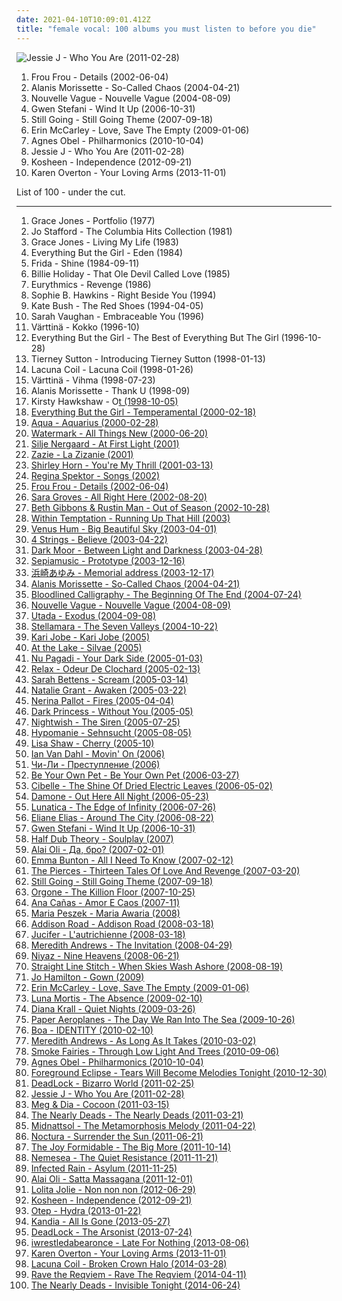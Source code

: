 ```yaml
---
date: 2021-04-10T10:09:01.412Z
title: "female vocal: 100 albums you must listen to before you die"
---
```

![Jessie J - Who You Are (2011-02-28)](http://coverartarchive.org/release/cae1712f-0423-4398-bc8a-f458bf7a45c2/14000252347-500.jpg "Jessie J - Who You Are (2011-02-28)")
<ol class="albums">
<li data-cover="https://img.discogs.com/daq5ZWT8FClVsv-3G5seTAS3fUk=/fit-in/600x600/filters:strip_icc():format(jpeg):mode_rgb():quality(90)/discogs-images/R-221364-1144835058.jpeg.jpg" data-tags="female vocalists, electronic" role="button">Frou Frou - Details (2002-06-04)</li>
<li data-cover="https://img.discogs.com/CCxUwRm81jM_0CM802lS8k56_Q0=/fit-in/600x595/filters:strip_icc():format(jpeg):mode_rgb():quality(90)/discogs-images/R-7779793-1448665081-4807.jpeg.jpg" data-tags="rock, female vocalists" role="button">Alanis Morissette - So-Called Chaos (2004-04-21)</li>
<li data-cover="http://coverartarchive.org/release/bea245eb-a490-4f63-b9e9-c564bc42d514/15272031336-500.jpg" data-tags="bossa nova, french, covers" role="button">Nouvelle Vague - Nouvelle Vague (2004-08-09)</li>
<li data-cover="https://img.discogs.com/FRchm-ua0ulSBfFiF9xPb-ssIHY=/fit-in/600x603/filters:strip_icc():format(jpeg):mode_rgb():quality(90)/discogs-images/R-866191-1491226575-8701.jpeg.jpg" data-tags="pop, female vocal, gwen stefani" role="button">Gwen Stefani - Wind It Up (2006-10-31)</li>
<li data-cover="http://coverartarchive.org/release/d026f52f-4078-4669-81e1-73bd041eee86/10391904541-500.jpg" data-tags="chill, ambient, downtempo, club, fierce, smooth jazz, female vocal, afterdark, blue six, djsampick" role="button">Still Going - Still Going Theme (2007-09-18)</li>
<li data-cover="https://img.discogs.com/IoPytAH2_fifYpRzlbCRYXNdUgE=/fit-in/500x500/filters:strip_icc():format(jpeg):mode_rgb():quality(90)/discogs-images/R-1642586-1234064589.jpeg.jpg" data-tags="female vocalist" role="button">Erin McCarley - Love, Save The Empty (2009-01-06)</li>
<li data-cover="http://coverartarchive.org/release/8e211044-0d50-4d93-a010-a006a3c4057c/1929739348-500.jpg" data-tags="acoustic, instrumental, ambient, female vocal" role="button">Agnes Obel - Philharmonics (2010-10-04)</li>
<li data-cover="http://coverartarchive.org/release/cae1712f-0423-4398-bc8a-f458bf7a45c2/14000252347-500.jpg" data-tags="pop" role="button">Jessie J - Who You Are (2011-02-28)</li>
<li data-cover="http://coverartarchive.org/release/fd1faa20-3446-49ac-b157-9b7db785ee2f/23101941298-500.jpg" data-tags="electronic, trip-hop, drum and bass, female vocal, need to listen, favorite albums 2012" role="button">Kosheen - Independence (2012-09-21)</li>
<li data-cover="https://img.discogs.com/rMymncmEsiAUFl8myydAfMSqtC0=/fit-in/600x589/filters:strip_icc():format(jpeg):mode_rgb():quality(90)/discogs-images/R-576774-1144503180.jpeg.jpg" data-tags="electronic, dance, female vocal" role="button">Karen Overton - Your Loving Arms (2013-11-01)</li>
</ol>
List of 100 - under the cut.
<!-- more -->

_________________

<ol class="albums">
<li data-cover="https://img.discogs.com/KpDQq-HuKtvNzBTBY_TTY4Ew3CA=/fit-in/600x600/filters:strip_icc():format(jpeg):mode_rgb():quality(90)/discogs-images/R-1018202-1518278938-5231.jpeg.jpg" data-tags="disco" role="button">
Grace Jones - Portfolio (1977)
</li>
<li data-cover="https://img.discogs.com/U3i5VmBuiuo7U9Dq1vOz6cOD18A=/fit-in/600x592/filters:strip_icc():format(jpeg):mode_rgb():quality(90)/discogs-images/R-9331183-1514740160-7938.jpeg.jpg" data-tags="jazz" role="button">
Jo Stafford - The Columbia Hits Collection (1981)
</li>
<li data-cover="http://coverartarchive.org/release/58f38213-6016-4664-bd23-77bd4f7aafaf/3039576624-500.jpg" data-tags="dance, screamin diva" role="button">
Grace Jones - Living My Life (1983)
</li>
<li data-cover="http://coverartarchive.org/release/784732dd-29b9-43dd-8848-14081026cafb/16758854343-500.jpg" data-tags="downtempo" role="button">
Everything But the Girl - Eden (1984)
</li>
<li data-cover="http://coverartarchive.org/release/476d15b4-b7bd-4e19-b3a2-34f105918550/9183809403-500.jpg" data-tags="80s, swedish, female vocal, gold, abba, steve lillywhite, female faves, frida, proto-vaporwave, fabba" role="button">
Frida - Shine (1984-09-11)
</li>
<li data-cover="https://img.discogs.com/bud55SBDN6d4_LC8Xu_Ab0CCHPE=/fit-in/600x596/filters:strip_icc():format(jpeg):mode_rgb():quality(90)/discogs-images/R-6883550-1428701945-6161.jpeg.jpg" data-tags="blues, jazz, billie holiday" role="button">
Billie Holiday - That Ole Devil Called Love (1985)
</li>
<li data-cover="http://coverartarchive.org/release/5611b3b5-28ab-3ff1-adb0-187bba7567b3/22896262801-500.jpg" data-tags="80s, new wave, pop" role="button">
Eurythmics - Revenge (1986)
</li>
<li data-cover="https://img.discogs.com/IwkFDFzwN8Fi4tQ2PRIt0e53ZYY=/fit-in/600x521/filters:strip_icc():format(jpeg):mode_rgb():quality(90)/discogs-images/R-1059626-1366147248-3602.jpeg.jpg" data-tags="female vocal" role="button">
Sophie B. Hawkins - Right Beside You (1994)
</li>
<li data-cover="https://img.discogs.com/GF44z6i8j3IZuoDJhSnLnRTkJpw=/fit-in/400x400/filters:strip_icc():format(jpeg):mode_rgb():quality(90)/discogs-images/R-596904-1357856604-4283.jpeg.jpg" data-tags="90s" role="button">
Kate Bush - The Red Shoes (1994-04-05)
</li>
<li data-cover="https://img.discogs.com/-HY2TQDkhpUdrdICqNBkvQmEQfE=/fit-in/600x598/filters:strip_icc():format(jpeg):mode_rgb():quality(90)/discogs-images/R-8718390-1467272309-5818.jpeg.jpg" data-tags="jazz, jazz vocal" role="button">
Sarah Vaughan - Embraceable You (1996)
</li>
<li data-cover="https://img.discogs.com/AG9xYRtn-YdK3hFQHYI6E7Ie1r4=/fit-in/600x527/filters:strip_icc():format(jpeg):mode_rgb():quality(90)/discogs-images/R-1724171-1399925331-2298.jpeg.jpg" data-tags="female vocalists, uplifting, female vocal, cheery, female voice, nordic ethno grooves, vox femina, study to, because i was brainwashed by folk musicians" role="button">
Värttinä - Kokko (1996-10)
</li>
<li data-cover="http://coverartarchive.org/release/91231e74-2674-411e-968f-b188bb67b711/10340680649-500.jpg" data-tags="pop" role="button">
Everything But the Girl - The Best of Everything But The Girl (1996-10-28)
</li>
<li data-cover="http://coverartarchive.org/release/ef09a497-874f-4685-a8c7-e1de96ca9ea7/14460181211-500.jpg" data-tags="jazz" role="button">
Tierney Sutton - Introducing Tierney Sutton (1998-01-13)
</li>
<li data-cover="http://coverartarchive.org/release/70578657-4756-4024-8836-5a1b34cb83a7/16305003945-500.jpg" data-tags="gothic metal" role="button">
Lacuna Coil - Lacuna Coil (1998-01-26)
</li>
<li data-cover="http://coverartarchive.org/release/b8c204ba-878e-4b15-9120-919844065766/8930596783-500.jpg" data-tags="finnish" role="button">
Värttinä - Vihma (1998-07-23)
</li>
<li data-cover="http://coverartarchive.org/release/2ccec07e-fec3-4504-b46a-91fd1d7a19c2/15291401165-500.jpg" data-tags="female, female vocalists, pop rock, canada, female vocal, female singers, alanis morissette, special voice, got it, alanis, summer 1999,  pop rock" role="button">
Alanis Morissette - Thank U (1998-09)
</li>
<li data-cover="https://img.discogs.com/YzddYZ8Q9yN8CdyP2gOA8_eoyQM=/fit-in/592x600/filters:strip_icc():format(jpeg):mode_rgb():quality(90)/discogs-images/R-481543-1181702069.jpeg.jpg" data-tags="chillout, ambient, downtempo, ethereal" role="button">
Kirsty Hawkshaw - O<u>t (1998-10-05)
</li>
<li data-cover="https://img.discogs.com/GtoMOXBxTsOqrQvOQ4_degxBtlA=/fit-in/600x593/filters:strip_icc():format(jpeg):mode_rgb():quality(90)/discogs-images/R-31372-1258068612.jpeg.jpg" data-tags="electronica, everything but the girl, electronic, lounge" role="button">
Everything But the Girl - Temperamental (2000-02-18)
</li>
<li data-cover="http://coverartarchive.org/release/785b406d-fc4c-4323-861d-fb973d652fa3/19545063480-500.jpg" data-tags="pop, dance" role="button">
Aqua - Aquarius (2000-02-28)
</li>
<li data-cover="https://img.discogs.com/wddCc3na7Huqgbz_ryB7H7mZih8=/fit-in/600x580/filters:strip_icc():format(jpeg):mode_rgb():quality(90)/discogs-images/R-5731392-1401141960-1059.jpeg.jpg" data-tags="female, female vocalists, singer-songwriter, christian, christian rock, female vocals, female vocalist, worship, christian pop, female artists, female vocal, soft-rock, praise & worship, kenan, wonderful women, godly girls" role="button">
Watermark - All Things New (2000-06-20)
</li>
<li data-cover="http://coverartarchive.org/release/419228fc-d6a4-4b24-b6bb-9315d0727abd/6436913950-500.jpg" data-tags="female vocalists, female jazz vocalists, jazz" role="button">
Silje Nergaard - At First Light (2001)
</li>
<li data-cover="https://img.discogs.com/vVkCbC2tl6UIaRBdkwmI1VC4x_4=/fit-in/478x600/filters:strip_icc():format(jpeg):mode_rgb():quality(90)/discogs-images/R-4572281-1368738400-1215.jpeg.jpg" data-tags="my french tag" role="button">
Zazie - La Zizanie (2001)
</li>
<li data-cover="https://img.discogs.com/amgQdHNf4E0gTpekh-jWPipEYBw=/fit-in/600x604/filters:strip_icc():format(jpeg):mode_rgb():quality(90)/discogs-images/R-3130052-1317153990.jpeg.jpg" data-tags="jazz, jazz vocal" role="button">
Shirley Horn - You're My Thrill (2001-03-13)
</li>
<li data-cover="http://coverartarchive.org/release/fcb8a3df-61cc-450e-9c9a-fbcfddffae84/16146902869-500.jpg" data-tags="piano, female vocalists" role="button">
Regina Spektor - Songs (2002)
</li>
<li data-cover="https://img.discogs.com/daq5ZWT8FClVsv-3G5seTAS3fUk=/fit-in/600x600/filters:strip_icc():format(jpeg):mode_rgb():quality(90)/discogs-images/R-221364-1144835058.jpeg.jpg" data-tags="female vocalists, electronic" role="button">
Frou Frou - Details (2002-06-04)
</li>
<li data-cover="https://img.discogs.com/bs-y8icVdA4CZ8bGzVY5UlPDG2g=/fit-in/600x603/filters:strip_icc():format(jpeg):mode_rgb():quality(90)/discogs-images/R-767510-1157123470.jpeg.jpg" data-tags="female vocalists, singer-songwriter, christian, contemporary christian, female vocal, wonderful women, godly girls" role="button">
Sara Groves - All Right Here (2002-08-20)
</li>
<li data-cover="http://coverartarchive.org/release/d6dfec82-bdcc-4e05-9d8e-7666f9e74c0b/14023327941-500.jpg" data-tags="female vocalists, trip-hop" role="button">
Beth Gibbons & Rustin Man - Out of Season (2002-10-28)
</li>
<li data-cover="http://coverartarchive.org/release/ac6996dc-c9e2-48e6-98e3-5c3826d2ee4d/8770433514-500.jpg" data-tags="symphonic metal, gothic metal, female vocalists" role="button">
Within Temptation - Running Up That Hill (2003)
</li>
<li data-cover="http://coverartarchive.org/release/34e10a2d-bc95-4a83-93bf-6537a17d250a/8467051409-500.jpg" data-tags="trance, female vocalists" role="button">
Venus Hum - Big Beautiful Sky (2003-04-01)
</li>
<li data-cover="https://img.discogs.com/p_YHcsVDUXg_BR_KlsQj3MsDsM4=/fit-in/596x594/filters:strip_icc():format(jpeg):mode_rgb():quality(90)/discogs-images/R-1773763-1242458190.jpeg.jpg" data-tags="trance, dance" role="button">
4 Strings - Believe (2003-04-22)
</li>
<li data-cover="http://coverartarchive.org/release/553bf243-ae3c-4e7a-8b24-3451b009eac4/18933942633-500.jpg" data-tags="symphonic metal, power metal" role="button">
Dark Moor - Between Light and Darkness (2003-04-28)
</li>
<li data-cover="http://coverartarchive.org/release/7699cadb-b69e-4f39-a8a3-3f72487a35db/8018314646-500.jpg" data-tags="danish, denmark, copenhagen, europe, european, skandinavian music, skandinavian" role="button">
Sepiamusic - Prototype (2003-12-16)
</li>
<li data-cover="http://coverartarchive.org/release/b8a2581c-f325-3515-8144-fa3e714a43c4/15823569862-500.jpg" data-tags="j-pop, inspiring, ayumi hamasaki, mainstream artists that actually experiment with different genres and succeed" role="button">
浜崎あゆみ - Memorial address (2003-12-17)
</li>
<li data-cover="https://img.discogs.com/CCxUwRm81jM_0CM802lS8k56_Q0=/fit-in/600x595/filters:strip_icc():format(jpeg):mode_rgb():quality(90)/discogs-images/R-7779793-1448665081-4807.jpeg.jpg" data-tags="rock, female vocalists" role="button">
Alanis Morissette - So-Called Chaos (2004-04-21)
</li>
<li data-cover="https://img.discogs.com/SkOVTB9JQ5WftF5ZUyafUxWyeXc=/fit-in/500x500/filters:strip_icc():format(jpeg):mode_rgb():quality(90)/discogs-images/R-904823-1171286109.jpeg.jpg" data-tags="female fronted metal, metalcore, hardcore, female vocal, female growling, female growl, female metal vocalist, luckes" role="button">
Bloodlined Calligraphy - The Beginning Of The End (2004-07-24)
</li>
<li data-cover="http://coverartarchive.org/release/bea245eb-a490-4f63-b9e9-c564bc42d514/15272031336-500.jpg" data-tags="bossa nova, french, covers" role="button">
Nouvelle Vague - Nouvelle Vague (2004-08-09)
</li>
<li data-cover="https://img.discogs.com/hCUjfBdfZiUgJvofzEgsK0THyRw=/fit-in/600x969/filters:strip_icc():format(jpeg):mode_rgb():quality(90)/discogs-images/R-10992708-1507824744-8278.jpeg.jpg" data-tags="japanese, pop, utada" role="button">
Utada - Exodus (2004-09-08)
</li>
<li data-cover="https://img.discogs.com/02KGDmQXoHOiDbOJgVGY3TKq3Bc=/fit-in/500x500/filters:strip_icc():format(jpeg):mode_rgb():quality(90)/discogs-images/R-796835-1318983028.jpeg.jpg" data-tags="etheral" role="button">
Stellamara - The Seven Valleys (2004-10-22)
</li>
<li data-cover="http://coverartarchive.org/release/b3725a72-d554-4ba0-ad9b-9967d775bd20/18675207111-500.jpg" data-tags="christian, female vocalist, praise & worship" role="button">
Kari Jobe - Kari Jobe (2005)
</li>
<li data-cover="http://coverartarchive.org/release/b8a4e516-bb6c-489e-9897-e12ba9eb1d56/2643794288-500.jpg" data-tags="metal, gothic metal, female vocalist, symphonic metal, play on demand" role="button">
At the Lake - Silvae (2005)
</li>
<li data-cover="https://img.discogs.com/IA_I1mVffNZ58EgJUbWdEMkuam8=/fit-in/600x600/filters:strip_icc():format(jpeg):mode_rgb():quality(90)/discogs-images/R-575740-1396380075-7379.jpeg.jpg" data-tags="pop, alternative rock, pop rock, female vocal, pop-rock" role="button">
Nu Pagadi - Your Dark Side (2005-01-03)
</li>
<li data-cover="http://coverartarchive.org/release/e3fbffff-2c76-44de-8d12-54753429c6a5/4769440919-500.jpg" data-tags="female vocal, relax" role="button">
Relax - Odeur De Clochard (2005-02-13)
</li>
<li data-cover="http://coverartarchive.org/release/b7e3cf1c-f5dd-4785-a14e-e2e2c7dc3e29/27722935707-500.jpg" data-tags="indie, rock" role="button">
Sarah Bettens - Scream (2005-03-14)
</li>
<li data-cover="http://coverartarchive.org/release/0c942eaa-241e-4e82-a97f-ae6a8ab1a692/11427990335-500.jpg" data-tags="female vocalists, singer-songwriter, christian rock" role="button">
Natalie Grant - Awaken (2005-03-22)
</li>
<li data-cover="http://coverartarchive.org/release/8ca1817f-6d2b-4dc6-8ab7-9e6dc88df2aa/12783667487-500.jpg" data-tags="pop, fires" role="button">
Nerina Pallot - Fires (2005-04-04)
</li>
<li data-cover="https://img.discogs.com/18cEeKNn12uO0T4wagraIrO5LQk=/fit-in/600x586/filters:strip_icc():format(jpeg):mode_rgb():quality(90)/discogs-images/R-5933589-1467806732-9747.jpeg.jpg" data-tags="gothic" role="button">
Dark Princess - Without You (2005-05)
</li>
<li data-cover="https://img.discogs.com/oER3wcrlUX3cp1tMy-7gkoVCSVA=/fit-in/600x830/filters:strip_icc():format(jpeg):mode_rgb():quality(90)/discogs-images/R-6457037-1520279281-2209.jpeg.jpg" data-tags="hard rock, finnish, symphonic metal, power metal" role="button">
Nightwish - The Siren (2005-07-25)
</li>
<li data-cover="https://img.discogs.com/VoNFzBQgLnKTx3DR65qisBLXCkU=/fit-in/500x500/filters:strip_icc():format(jpeg):mode_rgb():quality(90)/discogs-images/R-1423767-1307175961.jpeg.jpg" data-tags="female vocal, depressive black metal" role="button">
Hypomanie - Sehnsucht (2005-08-05)
</li>
<li data-cover="https://img.discogs.com/lzhqaCJcQ82Do7-Pt6hCGbq_PdY=/fit-in/600x540/filters:strip_icc():format(jpeg):mode_rgb():quality(90)/discogs-images/R-547340-1567460772-3455.jpeg.jpg" data-tags="downtempo, lounge" role="button">
Lisa Shaw - Cherry (2005-10)
</li>
<li data-cover="http://coverartarchive.org/release/514d1977-f16c-4242-a588-83cc872db5ee/23766973179-500.jpg" data-tags="trance, dance, belgium, female vocal, movin on radio edit, dah" role="button">
Ian Van Dahl - Movin' On (2006)
</li>
<li data-cover="http://coverartarchive.org/release/c8131144-7364-4be0-aac3-193605b10d91/4542221169-500.jpg" data-tags="russian" role="button">
Чи-Ли - Преступление (2006)
</li>
<li data-cover="http://coverartarchive.org/release/4d61abca-5c04-4eba-937b-f575cf001b4e/15756798206-500.jpg" data-tags="indie rock" role="button">
Be Your Own Pet - Be Your Own Pet (2006-03-27)
</li>
<li data-cover="http://coverartarchive.org/release/d085e544-0483-458e-875f-3d0eec00a7d3/6123430973-500.jpg" data-tags="female vocalists, brazilian" role="button">
Cibelle - The Shine Of Dried Electric Leaves (2006-05-02)
</li>
<li data-cover="http://coverartarchive.org/release/b3a3cae0-dda8-4d98-a62a-b7b35a2b9f0d/23448788511-500.jpg" data-tags="out here all night, outta my way, youre the one" role="button">
Damone - Out Here All Night (2006-05-23)
</li>
<li data-cover="http://coverartarchive.org/release/75633906-7ee3-4f4c-a27c-e7deb2908711/1049823429-500.jpg" data-tags="symphonic metal" role="button">
Lunatica - The Edge of Infinity (2006-07-26)
</li>
<li data-cover="http://coverartarchive.org/release/1a77ce2f-4b51-4467-b5cd-5c8eab82ef4d/14102000439-500.jpg" data-tags="jazz, latin jazz" role="button">
Eliane Elias - Around The City (2006-08-22)
</li>
<li data-cover="https://img.discogs.com/FRchm-ua0ulSBfFiF9xPb-ssIHY=/fit-in/600x603/filters:strip_icc():format(jpeg):mode_rgb():quality(90)/discogs-images/R-866191-1491226575-8701.jpeg.jpg" data-tags="pop, female vocal, gwen stefani" role="button">
Gwen Stefani - Wind It Up (2006-10-31)
</li>
<li data-cover="https://img.discogs.com/op0hA9fBAfmPe2Df_oj4vx1v6Ag=/fit-in/600x600/filters:strip_icc():format(jpeg):mode_rgb():quality(90)/discogs-images/R-1463816-1392159765-4137.jpeg.jpg" data-tags="trip-hop" role="button">
Half Dub Theory - Soulplay (2007)
</li>
<li data-cover="https://via.placeholder.com/450" data-tags="reggae" role="button">
Alai Oli - Да, бро? (2007-02-01)
</li>
<li data-cover="https://img.discogs.com/BOAQb2pFBNn_J1Njv2z2_qzlT_I=/fit-in/600x608/filters:strip_icc():format(jpeg):mode_rgb():quality(90)/discogs-images/R-6097363-1410988767-4023.jpeg.jpg" data-tags="female vocalist, female vocal, solo spice" role="button">
Emma Bunton - All I Need To Know (2007-02-12)
</li>
<li data-cover="http://coverartarchive.org/release/e4237c8d-a535-4586-a421-0513f755d04d/27138528130-500.jpg" data-tags="pop" role="button">
The Pierces - Thirteen Tales Of Love And Revenge (2007-03-20)
</li>
<li data-cover="http://coverartarchive.org/release/d026f52f-4078-4669-81e1-73bd041eee86/10391904541-500.jpg" data-tags="chill, ambient, downtempo, club, fierce, smooth jazz, female vocal, afterdark, blue six, djsampick" role="button">
Still Going - Still Going Theme (2007-09-18)
</li>
<li data-cover="http://coverartarchive.org/release/240e9e5d-0e2a-4fef-9692-c4f6f32a9c4b/17850613712-500.jpg" data-tags="funk, soul, disco, afrobeat, gogo, jazz" role="button">
Orgone - The Killion Floor (2007-10-25)
</li>
<li data-cover="https://img.discogs.com/djAIVamQvQEcoxaa0NhTgmABV2g=/fit-in/600x600/filters:strip_icc():format(jpeg):mode_rgb():quality(90)/discogs-images/R-9239547-1477171669-7323.jpeg.jpg" data-tags="mpb" role="button">
Ana Cañas - Amor E Caos (2007-11)
</li>
<li data-cover="http://coverartarchive.org/release/556432f0-5442-485a-99c2-a53ec51b9be5/4394678336-500.jpg" data-tags="alternative, polish, female vocalist" role="button">
Maria Peszek - Maria Awaria (2008)
</li>
<li data-cover="http://coverartarchive.org/release/85c9715c-4df9-4f66-afa4-9295b9dbd4da/15035339489-500.jpg" data-tags="christian rock" role="button">
Addison Road - Addison Road (2008-03-18)
</li>
<li data-cover="https://img.discogs.com/8z2akzPnkja2u7TGWaQrQnGONhs=/fit-in/600x600/filters:strip_icc():format(jpeg):mode_rgb():quality(90)/discogs-images/R-1639685-1533643123-7987.jpeg.jpg" data-tags="metal, noise rock, sludge" role="button">
Jucifer - L'autrichienne (2008-03-18)
</li>
<li data-cover="http://coverartarchive.org/release/0c0406d8-df85-4f72-b0c1-db8cd84fc4ca/12897749119-500.jpg" data-tags="christian, female vocalist" role="button">
Meredith Andrews - The Invitation (2008-04-29)
</li>
<li data-cover="http://coverartarchive.org/release/96f60ef1-bc1c-4dda-a0e1-8b99e03bdb5d/10511247599-500.jpg" data-tags="arabic, world music" role="button">
Niyaz - Nine Heavens (2008-06-21)
</li>
<li data-cover="https://img.discogs.com/IYtjXhsYs3s7bc9okP4akm9Wt8g=/fit-in/500x500/filters:strip_icc():format(jpeg):mode_rgb():quality(90)/discogs-images/R-4580751-1368998838-5583.jpeg.jpg" data-tags="metalcore" role="button">
Straight Line Stitch - When Skies Wash Ashore (2008-08-19)
</li>
<li data-cover="https://img.discogs.com/WFyMtnjLWSgDLAdk8KQ30q-DNoA=/fit-in/350x350/filters:strip_icc():format(jpeg):mode_rgb():quality(90)/discogs-images/R-2193697-1269090919.png.jpg" data-tags="soundtrack, jazz, pop, rock, world, world music, female vocal" role="button">
Jo Hamilton - Gown (2009)
</li>
<li data-cover="https://img.discogs.com/IoPytAH2_fifYpRzlbCRYXNdUgE=/fit-in/500x500/filters:strip_icc():format(jpeg):mode_rgb():quality(90)/discogs-images/R-1642586-1234064589.jpeg.jpg" data-tags="female vocalist" role="button">
Erin McCarley - Love, Save The Empty (2009-01-06)
</li>
<li data-cover="https://via.placeholder.com/450" data-tags="melodic death metal" role="button">
Luna Mortis - The Absence (2009-02-10)
</li>
<li data-cover="http://coverartarchive.org/release/07805f0f-4e6d-329a-8fd5-aba6d3308356/9467972052-500.jpg" data-tags="jazz, female vocalists" role="button">
Diana Krall - Quiet Nights (2009-03-26)
</li>
<li data-cover="http://coverartarchive.org/release/7e7d6396-beaf-42fc-9c78-a56dc9479041/7761707403-500.jpg" data-tags="indie, acoustic, female vocal, 2009 releases, paper aeroplanes, rivers and seas, days and nights, walking and running" role="button">
Paper Aeroplanes - The Day We Ran Into The Sea (2009-10-26)
</li>
<li data-cover="http://coverartarchive.org/release/6f537b85-7206-3311-bea6-a978e2389e60/6771505855-500.jpg" data-tags="japanese" role="button">
Boa - IDENTITY (2010-02-10)
</li>
<li data-cover="http://coverartarchive.org/release/72fe57e5-4526-4def-af4f-dbe63c8502df/12897669142-500.jpg" data-tags="pop, female vocalists, singer-songwriter, christian, female vocals, female vocalist, female vocal, wonderful women, godly girls" role="button">
Meredith Andrews - As Long As It Takes (2010-03-02)
</li>
<li data-cover="https://img.discogs.com/gpNfrhqERhf4QaB29DuRA_aTqYE=/fit-in/600x605/filters:strip_icc():format(jpeg):mode_rgb():quality(90)/discogs-images/R-2654360-1596027420-6179.jpeg.jpg" data-tags="indie, alternative, folk, americana, blues, london, england, alt-country, folk rock, singer songwriter, 6music, female vocal, jack white, chichester, head, v2, bbc6, third man records, richard hawley, cooperative music, v2 records, brian ferry, smoke fairies, time for a clearout, hotel room, jassica davies, katherine blamire, sawmills, strange moon rising" role="button">
Smoke Fairies - Through Low Light And Trees (2010-09-06)
</li>
<li data-cover="http://coverartarchive.org/release/8e211044-0d50-4d93-a010-a006a3c4057c/1929739348-500.jpg" data-tags="acoustic, instrumental, ambient, female vocal" role="button">
Agnes Obel - Philharmonics (2010-10-04)
</li>
<li data-cover="http://coverartarchive.org/release/ce539bb3-cc62-43d6-831b-8d376b750a80/7957403391-500.jpg" data-tags="japan, female vocal, post-hardcore, emocore, post hardcore, not screamo" role="button">
Foreground Eclipse - Tears Will Become Melodies Tonight (2010-12-30)
</li>
<li data-cover="https://img.discogs.com/6ix2LKrNTMd_FVQ2SgDBg22XE38=/fit-in/558x476/filters:strip_icc():format(jpeg):mode_rgb():quality(90)/discogs-images/R-7884600-1525595648-9298.jpeg.jpg" data-tags="melodic death metal, modern melodic death metal, metalcore" role="button">
DeadLock - Bizarro World (2011-02-25)
</li>
<li data-cover="http://coverartarchive.org/release/cae1712f-0423-4398-bc8a-f458bf7a45c2/14000252347-500.jpg" data-tags="pop" role="button">
Jessie J - Who You Are (2011-02-28)
</li>
<li data-cover="http://coverartarchive.org/release/912b8823-b2f1-4a29-a5f2-d731d1da5363/6729189011-500.jpg" data-tags="indie pop, female vocal" role="button">
Meg & Dia - Cocoon (2011-03-15)
</li>
<li data-cover="http://coverartarchive.org/release/42eefdb0-1825-4bec-ae44-17e545944905/2114440214-500.jpg" data-tags="alternative rock, female vocal, the nearly deads" role="button">
The Nearly Deads - The Nearly Deads (2011-03-21)
</li>
<li data-cover="http://coverartarchive.org/release/7da87919-ca48-46d9-a55b-6e6a8bb4e28d/5515024140-500.jpg" data-tags="female fronted metal, folk metal" role="button">
Midnattsol - The Metamorphosis Melody (2011-04-22)
</li>
<li data-cover="https://img.discogs.com/BxYyHQJZMa0muwF11EgFkHZONsY=/fit-in/570x570/filters:strip_icc():format(jpeg):mode_rgb():quality(90)/discogs-images/R-4724796-1373481396-4214.jpeg.jpg" data-tags="alternative metal, gothic metal, female vocal, 3-5" role="button">
Noctura - Surrender the Sun (2011-06-21)
</li>
<li data-cover="http://coverartarchive.org/release/775619a2-3ac1-49bd-8ac8-582c1212d5f3/2103730934-500.jpg" data-tags="british, indie rock, female vocal, she sings so sweetly" role="button">
The Joy Formidable - The Big More (2011-10-14)
</li>
<li data-cover="http://coverartarchive.org/release/022fa0a2-10ef-4b38-9d76-ed89dfe5952a/1060294845-500.jpg" data-tags="symphonic metal" role="button">
Nemesea - The Quiet Resistance (2011-11-21)
</li>
<li data-cover="https://img.discogs.com/r6fSXWMTF0URqT-xlm4aOmMhSkQ=/fit-in/600x538/filters:strip_icc():format(jpeg):mode_rgb():quality(90)/discogs-images/R-4726451-1580754481-4915.jpeg.jpg" data-tags="nu metal" role="button">
Infected Rain - Asylum (2011-11-25)
</li>
<li data-cover="http://coverartarchive.org/release/36d835b9-7871-44af-a428-9cfeb0f1e9d2/7721981849-500.jpg" data-tags="reggae" role="button">
Alai Oli - Satta Massagana (2011-12-01)
</li>
<li data-cover="https://img.discogs.com/aJ8j4NK4CcqSW53Z_69a27EctbY=/fit-in/600x600/filters:strip_icc():format(jpeg):mode_rgb():quality(90)/discogs-images/R-3760065-1343272838-7914.jpeg.jpg" data-tags="dance, female vocal, non" role="button">
Lolita Jolie - Non non non (2012-06-29)
</li>
<li data-cover="http://coverartarchive.org/release/fd1faa20-3446-49ac-b157-9b7db785ee2f/23101941298-500.jpg" data-tags="electronic, trip-hop, drum and bass, female vocal, need to listen, favorite albums 2012" role="button">
Kosheen - Independence (2012-09-21)
</li>
<li data-cover="http://coverartarchive.org/release/35870a7e-3d69-464f-b044-3b5664826909/5851863231-500.jpg" data-tags="nu metal" role="button">
Otep - Hydra (2013-01-22)
</li>
<li data-cover="http://coverartarchive.org/release/72626291-48fe-4019-a597-a8094f1ed316/4332201198-500.jpg" data-tags="alternative metal, female vocal, modern metal, female vox" role="button">
Kandia - All Is Gone (2013-05-27)
</li>
<li data-cover="http://coverartarchive.org/release/4e6250ce-4604-4342-97d5-487a97e325a9/5087805910-500.jpg" data-tags="modern metal" role="button">
DeadLock - The Arsonist (2013-07-24)
</li>
<li data-cover="https://img.discogs.com/5eZvjjapEMqfuHRo-2GJHnTQKBc=/fit-in/600x599/filters:strip_icc():format(jpeg):mode_rgb():quality(90)/discogs-images/R-4834398-1544556643-8566.jpeg.jpg" data-tags="experimental, deathcore" role="button">
iwrestledabearonce - Late For Nothing (2013-08-06)
</li>
<li data-cover="https://img.discogs.com/rMymncmEsiAUFl8myydAfMSqtC0=/fit-in/600x589/filters:strip_icc():format(jpeg):mode_rgb():quality(90)/discogs-images/R-576774-1144503180.jpeg.jpg" data-tags="electronic, dance, female vocal" role="button">
Karen Overton - Your Loving Arms (2013-11-01)
</li>
<li data-cover="http://coverartarchive.org/release/2fe6e712-5b04-4e12-ab62-2061dd258d24/15082460943-500.jpg" data-tags="alternative metal, gothic metal" role="button">
Lacuna Coil - Broken Crown Halo (2014-03-28)
</li>
<li data-cover="http://coverartarchive.org/release/f8da90f9-6db8-482d-aec7-ca9a12ca8c3d/7520503678-500.jpg" data-tags="industrial metal" role="button">
Rave the Reqviem - Rave The Reqviem (2014-04-11)
</li>
<li data-cover="http://coverartarchive.org/release/4e70f131-79ce-4989-8f90-27e3c4183cc1/8196399492-500.jpg" data-tags="alternative rock, piano, female vocal" role="button">
The Nearly Deads - Invisible Tonight (2014-06-24)
</li>
</ol>